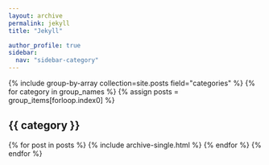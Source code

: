 ```yaml
---
layout: archive
permalink: jekyll
title: "Jekyll"

author_profile: true
sidebar:
  nav: "sidebar-category"
---
```


<!-- {% assign posts = site.categories.jekyll %}
{% for post in posts %}
{% include custom-archive-single.html type=entries_layout %}
{% endfor %} -->

{% include group-by-array collection=site.posts field="categories" %}
{% for category in group_names %}
{% assign posts = group_items[forloop.index0] %}

  <h2 id="{{ category | slugify }}" class="archive__subtitle">{{ category }}</h2>
  {% for post in posts %}
    {% include archive-single.html %}
  {% endfor %}
{% endfor %}
